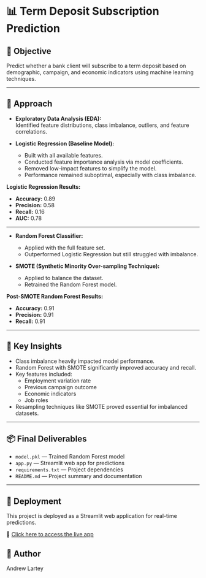 # 📊 Term Deposit Subscription Prediction

## 📌 Objective
Predict whether a bank client will subscribe to a term deposit based on demographic, campaign, and economic indicators using machine learning techniques.

---

## 📌 Approach

- **Exploratory Data Analysis (EDA):**  
  Identified feature distributions, class imbalance, outliers, and feature correlations.

- **Logistic Regression (Baseline Model):**  
  - Built with all available features.
  - Conducted feature importance analysis via model coefficients.
  - Removed low-impact features to simplify the model.
  - Performance remained suboptimal, especially with class imbalance.

**Logistic Regression Results:**
- **Accuracy:** 0.89  
- **Precision:** 0.58  
- **Recall:** 0.16  
- **AUC:** 0.78  

---

- **Random Forest Classifier:**  
  - Applied with the full feature set.
  - Outperformed Logistic Regression but still struggled with imbalance.

- **SMOTE (Synthetic Minority Over-sampling Technique):**  
  - Applied to balance the dataset.
  - Retrained the Random Forest model.

**Post-SMOTE Random Forest Results:**
- **Accuracy:** 0.91  
- **Precision:** 0.91  
- **Recall:** 0.91  

---

## 📌 Key Insights

- Class imbalance heavily impacted model performance.
- Random Forest with SMOTE significantly improved accuracy and recall.
- Key features included:
  - Employment variation rate
  - Previous campaign outcome
  - Economic indicators
  - Job roles
- Resampling techniques like SMOTE proved essential for imbalanced datasets.

---

## 📦 Final Deliverables

- `model.pkl` — Trained Random Forest model
- `app.py` — Streamlit web app for predictions
- `requirements.txt` — Project dependencies
- `README.md` — Project summary and documentation

---

## 📌 Deployment

This project is deployed as a Streamlit web application for real-time predictions.

🔗 [Click here to access the live app](https://term-deposit-subscription-predictor-ch9dca2w6fzpz268muchtx.streamlit.app/)

## 📌 Author
Andrew Lartey
